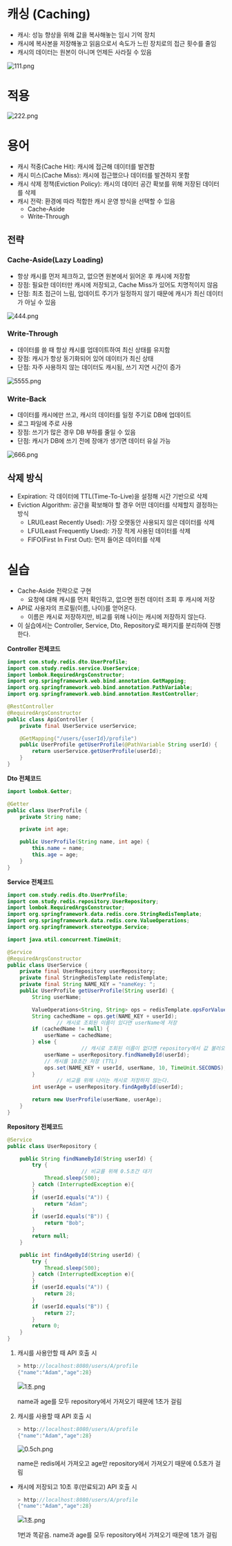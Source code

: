 # 캐싱 (Caching)

- 캐시: 성능 향상을 위해 값을 복사해놓는 임시 기억 장치
- 캐시에 복사본을 저장해놓고 읽음으로서 속도가 느린 장치로의 접근 횟수를 줄임
- 캐시의 데이터는 원본이 아니며 언제든 사라질 수 있음

![111.png](https://s3-us-west-2.amazonaws.com/secure.notion-static.com/9a8b1da0-2f08-42ec-89b8-33832ae602a7/111.png)

# 적용

![222.png](https://s3-us-west-2.amazonaws.com/secure.notion-static.com/305555ae-5d4f-4fda-a018-062052a273df/222.png)

# 용어

- 캐시 적중(Cache Hit): 캐시에 접근해 데이터를 발견함
- 캐시 미스(Cache Miss): 캐시에 접근했으나 데이터를 발견하지 못함
- 캐시 삭제 정책(Eviction Policy): 캐시의 데이터 공간 확보를 위해 저장된 데이터를 삭제
- 캐시 전략: 환경에 따라 적합한 캐시 운영 방식을 선택할 수 있음
    - Cache-Aside
    - Write-Through

## 전략

### Cache-Aside(Lazy Loading)

- 항상 캐시를 먼저 체크하고, 없으면 원본에서 읽어온 후 캐시에 저장함
- 장점: 필요한 데이터만 캐시에 저장되고, Cache Miss가 있어도 치명적이지 않음
- 단점: 최초 접근이 느림, 업데이트 주기가 일정하지 않기 때문에 캐시가 최신 데이터가 아닐 수 있음

![444.png](https://s3-us-west-2.amazonaws.com/secure.notion-static.com/72357033-58ae-485d-9d5c-3e04c8ab5e34/444.png)

### Write-Through

- 데이터를 쓸 때 항상 캐시를 업데이트하여 최신 상태를 유지함
- 장점: 캐시가 항상 동기화되어 있어 데이터가 최신 상태
- 단점: 자주 사용하지 않는 데이터도 캐시됨, 쓰기 지연 시간이 증가

![5555.png](https://s3-us-west-2.amazonaws.com/secure.notion-static.com/9afed226-d77c-42db-a0d8-d0d7c2924e03/5555.png)

### Write-Back

- 데이터를 캐시에만 쓰고, 캐시의 데이터를 일정 주기로 DB에 업데이트
- 로그 파일에 주로 사용
- 장점: 쓰기가 많은 경우 DB 부하를 줄일 수 있음
- 단점: 캐시가 DB에 쓰기 전에 장애가 생기면 데이터 유실 가능

![666.png](https://s3-us-west-2.amazonaws.com/secure.notion-static.com/89125556-8517-4f2c-8d32-37c2e814d12f/666.png)

## 삭제 방식

- Expiration: 각 데이터에 TTL(Time-To-Live)을 설정해 시간 기반으로 삭제
- Eviction Algorithm: 공간을 확보해야 할 경우 어떤 데이터를 삭제할지 결정하는 방식
    - LRU(Least Recently Used): 가장 오랫동안 사용되지 않은 데이터를 삭제
    - LFU(Least Frequently Used): 가장 적게 사용된 데이터를 삭제
    - FIFO(First In First Out): 먼저 들어온 데이터를 삭제

# 실습

- Cache-Aside 전략으로 구현
    - 요청에 대해 캐시를 먼저 확인하고, 없으면 원천 데이터 조회 후 캐시에 저장
- API로 사용자의 프로필(이름, 나이)를 얻어온다.
    - 이름은 캐시로 저장하지만, 비교를 위해 나이는 캐시에 저장하지 않는다.
- 이 실습에서는 Controller, Service, Dto, Repository로 패키지를 분리하여 진행한다.

**Controller 전체코드**

```java
import com.study.redis.dto.UserProfile;
import com.study.redis.service.UserService;
import lombok.RequiredArgsConstructor;
import org.springframework.web.bind.annotation.GetMapping;
import org.springframework.web.bind.annotation.PathVariable;
import org.springframework.web.bind.annotation.RestController;

@RestController
@RequiredArgsConstructor
public class ApiController {
    private final UserService userService;

    @GetMapping("/users/{userId}/profile")
    public UserProfile getUserProfile(@PathVariable String userId) {
        return userService.getUserProfile(userId);
    }
}
```

**Dto 전체코드**

```java
import lombok.Getter;

@Getter
public class UserProfile {
    private String name;

    private int age;

    public UserProfile(String name, int age) {
        this.name = name;
        this.age = age;
    }
}
```

**Service 전체코드**

```java
import com.study.redis.dto.UserProfile;
import com.study.redis.repository.UserRepository;
import lombok.RequiredArgsConstructor;
import org.springframework.data.redis.core.StringRedisTemplate;
import org.springframework.data.redis.core.ValueOperations;
import org.springframework.stereotype.Service;

import java.util.concurrent.TimeUnit;

@Service
@RequiredArgsConstructor
public class UserService {
    private final UserRepository userRepository;
    private final StringRedisTemplate redisTemplate;
    private final String NAME_KEY = "nameKey: ";
    public UserProfile getUserProfile(String userId) {
        String userName;

        ValueOperations<String, String> ops = redisTemplate.opsForValue();
        String cachedName = ops.get(NAME_KEY + userId);
				// 캐시로 조회된 이름이 있다면 userName에 저장
        if (cachedName != null) {
            userName = cachedName;
        } else {
						// 캐시로 조회된 이름이 없다면 repository에서 값 불러오기
            userName = userRepository.findNameById(userId);
            // 캐시를 10초간 저장 (TTL)
            ops.set(NAME_KEY + userId, userName, 10, TimeUnit.SECONDS);
        }
				// 비교를 위해 나이는 캐시로 저장하지 않는다.
        int userAge = userRepository.findAgeById(userId);

        return new UserProfile(userName, userAge);
    }
}
```

**Repository 전체코드**

```java
@Service
public class UserRepository {

    public String findNameById(String userId) {
        try {
						// 비교를 위해 0.5초간 대기
            Thread.sleep(500);
        } catch (InterruptedException e){
        }
        if (userId.equals("A")) {
            return "Adam";
        }
        if (userId.equals("B")) {
            return "Bob";
        }
        return null;
    }

    public int findAgeById(String userId) {
        try {
            Thread.sleep(500);
        } catch (InterruptedException e){
        }
        if (userId.equals("A")) {
            return 28;
        }
        if (userId.equals("B")) {
            return 27;
        }
        return 0;
    }
}
```

1. 캐시를 사용안할 때 API 호출 시
    
    ```java
    > http://localhost:8080/users/A/profile
    {"name":"Adam","age":28}
    ```
    
    ![1초.png](https://s3-us-west-2.amazonaws.com/secure.notion-static.com/447c62d7-1d5e-439d-94a1-0e72947780c9/1%EC%B4%88.png)
    
    name과 age를 모두 repository에서 가져오기 때문에 1초가 걸림
    
2. 캐시를 사용할 때 API 호출 시
    
    ```java
    > http://localhost:8080/users/A/profile
    {"name":"Adam","age":28}
    ```
    
    ![0.5ch.png](https://s3-us-west-2.amazonaws.com/secure.notion-static.com/de444bed-738c-4d33-8449-e984582a7b10/0.5ch.png)
    
    name은 redis에서 가져오고 age만 repository에서 가져오기 때문에 0.5초가 걸림
    
- 캐시에 저장되고 10초 후(만료되고) API 호출 시
    
    ```java
    > http://localhost:8080/users/A/profile
    {"name":"Adam","age":28}
    ```
    
    ![1초.png](https://s3-us-west-2.amazonaws.com/secure.notion-static.com/447c62d7-1d5e-439d-94a1-0e72947780c9/1%EC%B4%88.png)
    
    1번과 똑같음. name과 age를 모두 repository에서 가져오기 때문에 1초가 걸림
    
